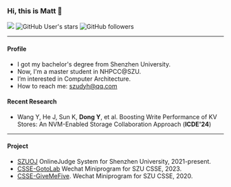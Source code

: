 ### Hi, this is Matt 👋

[![](https://img.shields.io/badge/CSDN-@上山打老虎D-red.svg?style=plastic)](https://blog.csdn.net/m0_46326495)   ![GitHub User's stars](https://img.shields.io/github/stars/Matt-Dong123?affiliations=OWNER&style=social) ![GitHub followers](https://img.shields.io/github/followers/Matt-Dong123?style=social)


---

#### Profile

- I got my bachelor's degree from Shenzhen University.
- Now, I'm a master student in NHPCC@SZU.
- I’m interested in Computer Architecture.
- How to reach me: [szudyh@qq.com](#)
<!-- 
---

#### Internship

- Mind GPT Taskmaster, Code and Agent, **SSAI@LiAuto**
- Heterogeneous Graph Embedding for Douyin Risk Control, **Risk-Control@Bytedance**
- Dynamic Graph for Life Service Recommender System, **NLP-Center@Meituan**
- Graph Transformer on OGB, **AML@Bytedance**

---
-->

#### Recent Research

- Wang Y, He J, Sun K, **Dong Y**, et al. Boosting Write Performance of KV Stores: An NVM-Enabled Storage Collaboration Approach (**ICDE'24**)

---

#### Project

- [SZUOJ](https://github.com/SZUOJ) OnlineJudge System for Shenzhen University, 2021-present.
- [CSSE-GotoLab](https://github.com/SZUCSSE-WXProgram/GotoLab) Wechat Miniprogram for SZU CSSE, 2023. 
- [CSSE-GiveMeFive](https://github.com/SZUCSSE-WXProgram/GiveMeFive). Wechat Miniprogram for SZU CSSE, 2020. 




<!-- ![Visitor Count](https://profile-counter.glitch.me/Matt-Dong123/count.svg) -->

<!--
**Matt-Dong123/Matt-Dong123** is a ✨ _special_ ✨ repository because its `README.md` (this file) appears on your GitHub profile.

Here are some ideas to get you started:

- 🔭 I’m currently working on ...
- 🌱 I’m currently learning ...
- 👯 I’m looking to collaborate on ...
- 🤔 I’m looking for help with ...
- 💬 Ask me about ...
- 📫 How to reach me: ...
- 😄 Pronouns: ...
- ⚡ Fun fact: ...
-->
